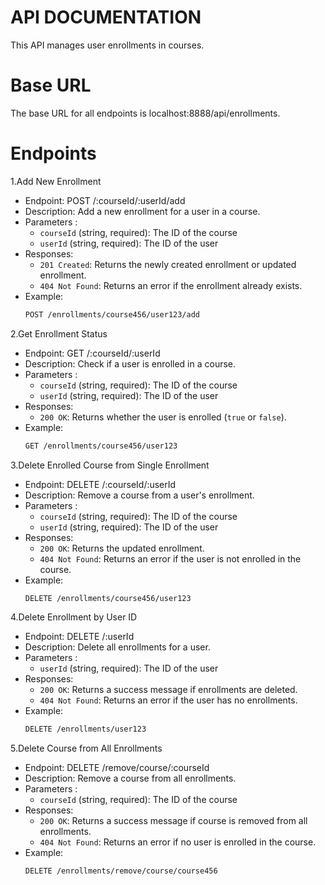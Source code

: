 
# API DOCUMENTATION

This API manages user enrollments in courses.

# Base URL

The base URL for all endpoints is localhost:8888/api/enrollments.

# Endpoints

1.Add New Enrollment
    
- Endpoint: POST /:courseId/:userId/add
- Description: Add a new enrollment for a user in a course.
- Parameters : 
    - `courseId` (string, required): The ID of the course
    - `userId` (string, required): The ID of the user
- Responses:
    - `201 Created`: Returns the newly created enrollment or updated enrollment.
    - `404 Not Found`: Returns an error if the enrollment already exists.
- Example:
    ```bash
    POST /enrollments/course456/user123/add
    ```

2.Get Enrollment Status
    
- Endpoint: GET /:courseId/:userId
- Description: Check if a user is enrolled in a course.
- Parameters : 
    - `courseId` (string, required): The ID of the course
    - `userId` (string, required): The ID of the user
- Responses:
    - `200 OK`: Returns whether the user is enrolled (`true` or `false`).
- Example:
    ```bash
    GET /enrollments/course456/user123
    ```
3.Delete Enrolled Course from Single Enrollment
    
- Endpoint: DELETE /:courseId/:userId
- Description: Remove a course from a user's enrollment.
- Parameters : 
    - `courseId` (string, required): The ID of the course
    - `userId` (string, required): The ID of the user
- Responses:
    - `200 OK`: Returns the updated enrollment.
    - `404 Not Found`: Returns an error if the user is not enrolled in the course.
- Example:
    ```bash
    DELETE /enrollments/course456/user123
    ```

4.Delete Enrollment by User ID
    
- Endpoint: DELETE /:userId
- Description: Delete all enrollments for a user.
- Parameters : 
    - `userId` (string, required): The ID of the user
- Responses:
    - `200 OK`:  Returns a success message if enrollments are deleted.
    - `404 Not Found`: Returns an error if the user has no enrollments.
- Example:
    ```bash
    DELETE /enrollments/user123
    ```
5.Delete Course from All Enrollments
    
- Endpoint: DELETE /remove/course/:courseId
- Description: Remove a course from all enrollments.
- Parameters : 
    - `courseId` (string, required): The ID of the course
- Responses:
    - `200 OK`:  Returns a success message if course is removed from all enrollments.
    - `404 Not Found`: Returns an error if no user is enrolled in the course.
- Example:
    ```bash
    DELETE /enrollments/remove/course/course456
    ```

